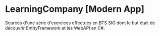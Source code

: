 # LearningCompany [Modern App]

Sources d'une série d'exercices effectués en BTS SIO dont le but était de découvrir EntityFramework et les WebAPI en C#.
